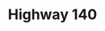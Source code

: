 ---
title: Highway 140
tags: john
image: src/files/john/Highway_140_2000.jpg
imageBase: Highway_140
alt: A view down the empty highway with fields and hills on either side. 
width: 2000
height: 1306
imageDate: August 2017
location: Northwest Nevada 
camera: Canon T3i
metaDescription: A view down the empty highway with fields and hills on either side. 
---